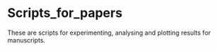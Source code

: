 # Scripts_for_papers
These are scripts for experimenting, analysing and plotting results for manuscripts.
